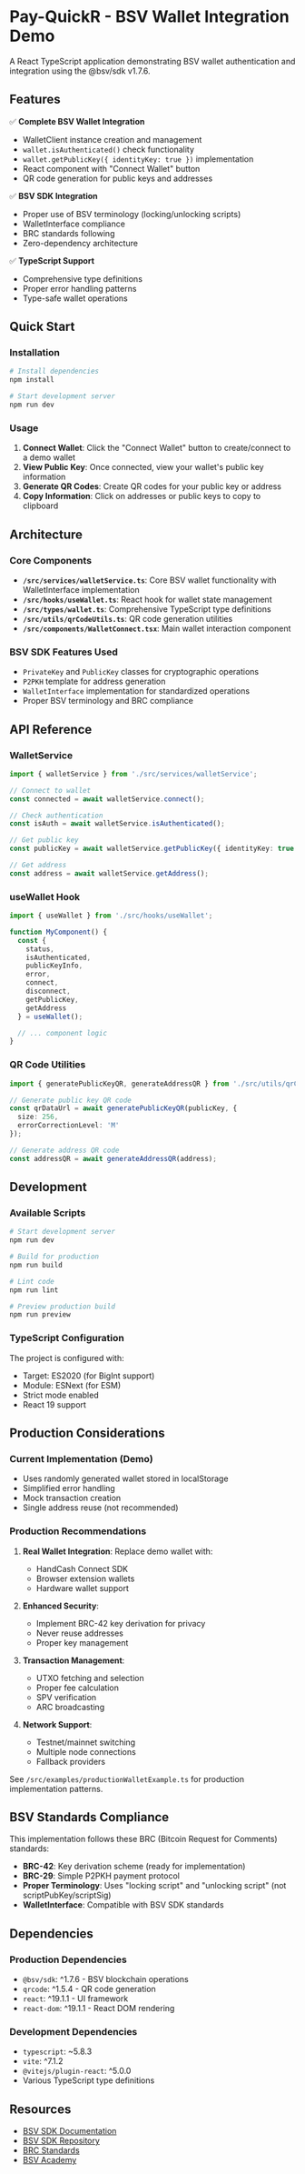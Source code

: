 # Pay-QuickR - BSV Wallet Integration Demo

A React TypeScript application demonstrating BSV wallet authentication and integration using the @bsv/sdk v1.7.6.

## Features

✅ **Complete BSV Wallet Integration**
- WalletClient instance creation and management
- `wallet.isAuthenticated()` check functionality
- `wallet.getPublicKey({ identityKey: true })` implementation
- React component with "Connect Wallet" button
- QR code generation for public keys and addresses

✅ **BSV SDK Integration**
- Proper use of BSV terminology (locking/unlocking scripts)
- WalletInterface compliance
- BRC standards following
- Zero-dependency architecture

✅ **TypeScript Support**
- Comprehensive type definitions
- Proper error handling patterns
- Type-safe wallet operations

## Quick Start

### Installation

```bash
# Install dependencies
npm install

# Start development server
npm run dev
```

### Usage

1. **Connect Wallet**: Click the "Connect Wallet" button to create/connect to a demo wallet
2. **View Public Key**: Once connected, view your wallet's public key information
3. **Generate QR Codes**: Create QR codes for your public key or address
4. **Copy Information**: Click on addresses or public keys to copy to clipboard

## Architecture

### Core Components

- **`/src/services/walletService.ts`**: Core BSV wallet functionality with WalletInterface implementation
- **`/src/hooks/useWallet.ts`**: React hook for wallet state management
- **`/src/types/wallet.ts`**: Comprehensive TypeScript type definitions
- **`/src/utils/qrCodeUtils.ts`**: QR code generation utilities
- **`/src/components/WalletConnect.tsx`**: Main wallet interaction component

### BSV SDK Features Used

- `PrivateKey` and `PublicKey` classes for cryptographic operations
- `P2PKH` template for address generation
- `WalletInterface` implementation for standardized operations
- Proper BSV terminology and BRC compliance

## API Reference

### WalletService

```typescript
import { walletService } from './src/services/walletService';

// Connect to wallet
const connected = await walletService.connect();

// Check authentication
const isAuth = await walletService.isAuthenticated();

// Get public key
const publicKey = await walletService.getPublicKey({ identityKey: true });

// Get address
const address = await walletService.getAddress();
```

### useWallet Hook

```typescript
import { useWallet } from './src/hooks/useWallet';

function MyComponent() {
  const {
    status,
    isAuthenticated,
    publicKeyInfo,
    error,
    connect,
    disconnect,
    getPublicKey,
    getAddress
  } = useWallet();

  // ... component logic
}
```

### QR Code Utilities

```typescript
import { generatePublicKeyQR, generateAddressQR } from './src/utils/qrCodeUtils';

// Generate public key QR code
const qrDataUrl = await generatePublicKeyQR(publicKey, {
  size: 256,
  errorCorrectionLevel: 'M'
});

// Generate address QR code
const addressQR = await generateAddressQR(address);
```

## Development

### Available Scripts

```bash
# Start development server
npm run dev

# Build for production
npm run build

# Lint code
npm run lint

# Preview production build
npm run preview
```

### TypeScript Configuration

The project is configured with:
- Target: ES2020 (for BigInt support)
- Module: ESNext (for ESM)
- Strict mode enabled
- React 19 support

## Production Considerations

### Current Implementation (Demo)

- Uses randomly generated wallet stored in localStorage
- Simplified error handling
- Mock transaction creation
- Single address reuse (not recommended)

### Production Recommendations

1. **Real Wallet Integration**: Replace demo wallet with:
   - HandCash Connect SDK
   - Browser extension wallets
   - Hardware wallet support

2. **Enhanced Security**:
   - Implement BRC-42 key derivation for privacy
   - Never reuse addresses
   - Proper key management

3. **Transaction Management**:
   - UTXO fetching and selection
   - Proper fee calculation
   - SPV verification
   - ARC broadcasting

4. **Network Support**:
   - Testnet/mainnet switching
   - Multiple node connections
   - Fallback providers

See `/src/examples/productionWalletExample.ts` for production implementation patterns.

## BSV Standards Compliance

This implementation follows these BRC (Bitcoin Request for Comments) standards:

- **BRC-42**: Key derivation scheme (ready for implementation)
- **BRC-29**: Simple P2PKH payment protocol
- **Proper Terminology**: Uses "locking script" and "unlocking script" (not scriptPubKey/scriptSig)
- **WalletInterface**: Compatible with BSV SDK standards

## Dependencies

### Production Dependencies
- `@bsv/sdk`: ^1.7.6 - BSV blockchain operations
- `qrcode`: ^1.5.4 - QR code generation
- `react`: ^19.1.1 - UI framework
- `react-dom`: ^19.1.1 - React DOM rendering

### Development Dependencies
- `typescript`: ~5.8.3
- `vite`: ^7.1.2
- `@vitejs/plugin-react`: ^5.0.0
- Various TypeScript type definitions

## Resources

- [BSV SDK Documentation](https://bsv-blockchain.github.io/ts-sdk)
- [BSV SDK Repository](https://github.com/bsv-blockchain/ts-sdk)
- [BRC Standards](https://github.com/bitcoin-sv/BRCs)
- [BSV Academy](https://academy.bsv.org/)

